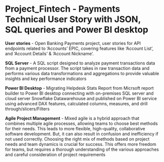 # Project_Fintech - Payments Technical User Story with JSON, SQL queries and Power BI desktop 

**User stories** - Open Banking Payments project, user stories for API endpoints related to ‘Accounts’ EPIC, covering features like ‘Account List’, and ‘Account Details’ & ‘Account Nickname’.

**SQL Server** -  A SQL script designed to analyze payment transactions data from a payment processor. The script takes in raw transaction data and performs various data transformations and aggregations to provide valuable insights and key performance indicators

**Power BI Desktop** - Migrating Helpdesk Stats Report from Micrsoft report builder to Power BI desktop connecting with on-premises SQL server and cloud server Snowflake Datawarehouse and published on Power BI service using advanced DAX features, calculated columns, measures, and drill through/slicers/Filters 

**Agile Project Management** - Mixed agile is a hybrid approach that combines multiple agile processes, allowing teams to choose best methods for their needs. This leads to more flexible, high-quality, collaborative software development. But, it can also result in confusion and inefficiency if not used correctly.
Choosing the right mix of methods based on project needs and team dynamics is crucial for success. This offers more freedom for teams, but requires a thorough understanding of the various approaches and careful consideration of project requirements
